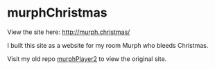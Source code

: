 # murphChristmas

View the site here: http://murph.christmas/

I built this site as a website for my room Murph who bleeds Christmas.

Visit my old repo <a href="https://github.com/spencercree/murphPayer2/tree/master">murphPlayer2</a> to view the original site.
